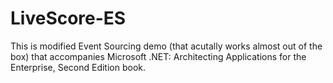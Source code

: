 # LiveScore-ES

This is modified Event Sourcing demo (that acutally works almost out of the box) that accompanies Microsoft .NET: Architecting Applications for the Enterprise, Second Edition book.
